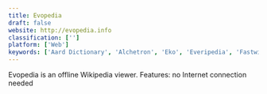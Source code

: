 ```yaml
---
title: Evopedia
draft: false 
website: http://evopedia.info
classification: ['']
platform: ['Web']
keywords: ['Aard Dictionary', 'Alchetron', 'Eko', 'Everipedia', 'Fastwiki', 'Google', 'Infogalactic', 'Longman English Dictionary Online', 'Miraheze', 'Moodle', 'Okawix', 'Oppia', 'Purple Dictionary', 'Stubia', 'Viki - Wikipedia', 'Wikipedia', 'XOWA']
---
```

Evopedia is an offline Wikipedia viewer.
Features:
no Internet connection needed
